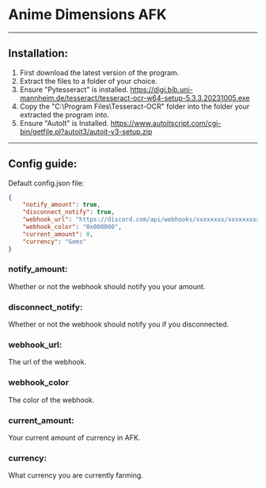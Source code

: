 # Anime Dimensions AFK

-----------------------------------------------------------------------------------------------------------------------------------------------------------------------

## Installation:
1) First download the latest version of the program.
2) Extract the files to a folder of your choice.
3) Ensure "Pytesseract" is installed. https://digi.bib.uni-mannheim.de/tesseract/tesseract-ocr-w64-setup-5.3.3.20231005.exe
4) Copy the "C:\Program Files\Tesseract-OCR" folder into the folder your extracted the program into.
5) Ensure "AutoIt" is Installed. https://www.autoitscript.com/cgi-bin/getfile.pl?autoit3/autoit-v3-setup.zip

-----------------------------------------------------------------------------------------------------------------------------------------------------------------------

## Config guide:

Default config.json file:
```json
{
    "notify_amount": true,
    "disconnect_notify": true,
    "webhook_url": "https://discord.com/api/webhooks/xxxxxxxx/xxxxxxxxxxxxxx",
    "webhook_color": "0x000000",
    "current_amount": 0,
    "currency": "Gems"
}
```

### notify_amount:
Whether or not the webhook should notify you your amount.

### disconnect_notify:
Whether or not the webhook should notify you if you disconnected.

### webhook_url:
The url of the webhook.

### webhook_color
The color of the webhook.

### current_amount:
Your current amount of currency in AFK.

### currency:
What currency you are currently farming.
